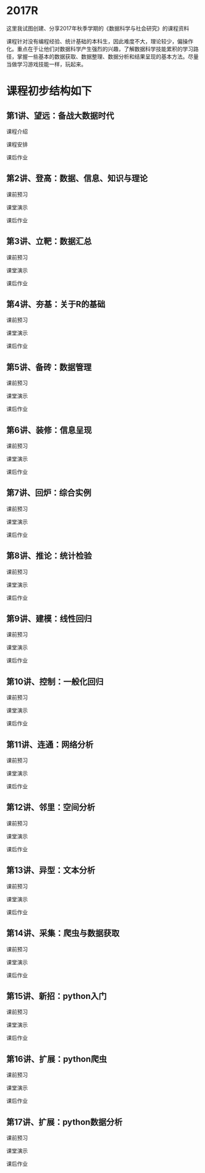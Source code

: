 # 2017R
这里我试图创建、分享2017年秋季学期的《数据科学与社会研究》的课程资料

课程针对没有编程经验、统计基础的本科生，因此难度不大，理论较少，偏操作化。重点在于让他们对数据科学产生强烈的兴趣，了解数据科学技能累积的学习路径，掌握一些基本的数据获取、数据整理、数据分析和结果呈现的基本方法。尽量当做学习游戏技能一样，玩起来。
# 课程初步结构如下

## 第1讲、望远：备战大数据时代

课程介绍

课程安排

课后作业

## 第2讲、登高：数据、信息、知识与理论

课前预习

课堂演示

课后作业

## 第3讲、立靶：数据汇总

课前预习

课堂演示

课后作业

## 第4讲、夯基：关于R的基础

课前预习

课堂演示

课后作业

## 第5讲、备砖：数据管理

课前预习

课堂演示

课后作业

## 第6讲、装修：信息呈现

课前预习

课堂演示

课后作业

## 第7讲、回炉：综合实例

课前预习

课堂演示

课后作业

## 第8讲、推论：统计检验

课前预习

课堂演示

课后作业

## 第9讲、建模：线性回归

课前预习

课堂演示

课后作业

## 第10讲、控制：一般化回归

课前预习

课堂演示

课后作业

## 第11讲、连通：网络分析

课前预习

课堂演示

课后作业

## 第12讲、邻里：空间分析

课前预习

课堂演示

课后作业

## 第13讲、异型：文本分析

课前预习

课堂演示

课后作业

## 第14讲、采集：爬虫与数据获取

课前预习

课堂演示

课后作业

## 第15讲、新招：python入门

课前预习

课堂演示

课后作业

## 第16讲、扩展：python爬虫

课前预习

课堂演示

课后作业

## 第17讲、扩展：python数据分析

课前预习

课堂演示

课后作业

 

